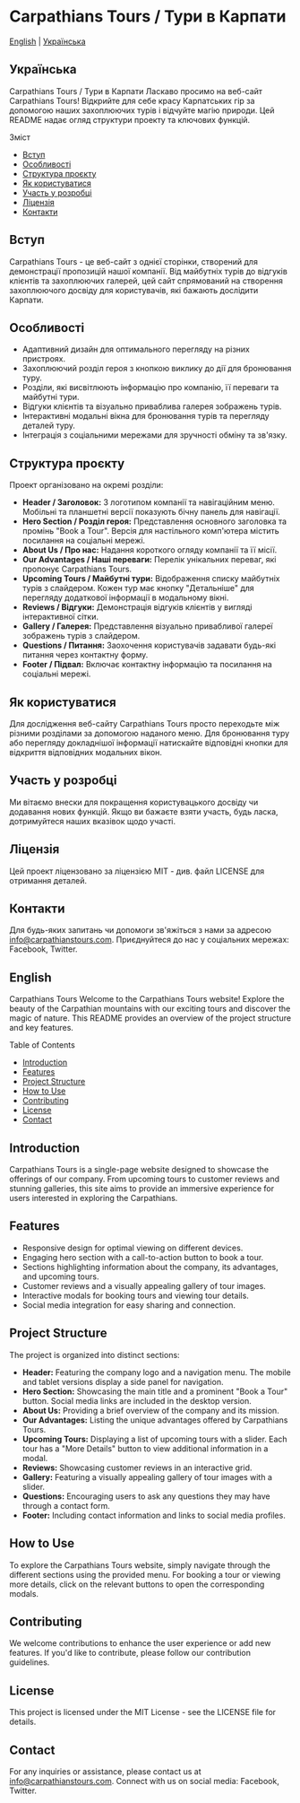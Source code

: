 # Carpathians Tours / Тури в Карпати

[English](#english) | [Українська](#українська)

## Українська

Carpathians Tours / Тури в Карпати
Ласкаво просимо на веб-сайт Carpathians Tours! Відкрийте для себе красу Карпатських гір за допомогою наших захоплюючих турів і відчуйте магію природи. Цей README надає огляд структури проекту та ключових функцій.

Зміст

- [Вступ](#вступ)
- [Особливості](#особливості)
- [Структура проєкту](#структура-проєкту)
- [Як користуватися](#як-користуватися)
- [Участь у розробці](#участь-у-розробці)
- [Ліцензія](#ліцензія)
- [Контакти](#контакти)

## Вступ

Carpathians Tours - це веб-сайт з однієї сторінки, створений для демонстрації пропозицій нашої компанії. Від майбутніх турів до відгуків клієнтів та захоплюючих галерей, цей сайт спрямований на створення захоплюючого досвіду для користувачів, які бажають дослідити Карпати.

## Особливості

- Адаптивний дизайн для оптимального перегляду на різних пристроях.
- Захоплюючий розділ героя з кнопкою виклику до дії для бронювання туру.
- Розділи, які висвітлюють інформацію про компанію, її переваги та майбутні тури.
- Відгуки клієнтів та візуально приваблива галерея зображень турів.
- Інтерактивні модальні вікна для бронювання турів та перегляду деталей туру.
- Інтеграція з соціальними мережами для зручності обміну та зв'язку.

## Структура проєкту

Проект організовано на окремі розділи:

- **Header / Заголовок:** З логотипом компанії та навігаційним меню. Мобільні та планшетні версії показують бічну панель для навігації.
- **Hero Section / Розділ героя:** Представлення основного заголовка та промінь "Book a Tour". Версія для настільного комп'ютера містить посилання на соціальні мережі.
- **About Us / Про нас:** Надання короткого огляду компанії та її місії.
- **Our Advantages / Наші переваги:** Перелік унікальних переваг, які пропонує Carpathians Tours.
- **Upcoming Tours / Майбутні тури:** Відображення списку майбутніх турів з слайдером. Кожен тур має кнопку "Детальніше" для перегляду додаткової інформації в модальному вікні.
- **Reviews / Відгуки:** Демонстрація відгуків клієнтів у вигляді інтерактивної сітки.
- **Gallery / Галерея:** Представлення візуально привабливої галереї зображень турів з слайдером.
- **Questions / Питання:** Заохочення користувачів задавати будь-які питання через контактну форму.
- **Footer / Підвал:** Включає контактну інформацію та посилання на соціальні мережі.

## Як користуватися

Для дослідження веб-сайту Carpathians Tours просто переходьте між різними розділами за допомогою наданого меню. Для бронювання туру або перегляду докладнішої інформації натискайте відповідні кнопки для відкриття відповідних модальних вікон.

## Участь у розробці

Ми вітаємо внески для покращення користувацького досвіду чи додавання нових функцій. Якщо ви бажаєте взяти участь, будь ласка, дотримуйтеся наших вказівок щодо участі.

## Ліцензія

Цей проект ліцензовано за ліцензією MIT - див. файл LICENSE для отримання деталей.

## Контакти

Для будь-яких запитань чи допомоги зв'яжіться з нами за адресою info@carpathianstours.com. Приєднуйтеся до нас у соціальних мережах: Facebook, Twitter.

## English

Carpathians Tours
Welcome to the Carpathians Tours website! Explore the beauty of the Carpathian mountains with our exciting tours and discover the magic of nature. This README provides an overview of the project structure and key features.

Table of Contents

- [Introduction](#introduction)
- [Features](#features)
- [Project Structure](#project-structure)
- [How to Use](#how-to-use)
- [Contributing](#contributing)
- [License](#license)
- [Contact](#contact)

## Introduction

Carpathians Tours is a single-page website designed to showcase the offerings of our company. From upcoming tours to customer reviews and stunning galleries, this site aims to provide an immersive experience for users interested in exploring the Carpathians.

## Features

- Responsive design for optimal viewing on different devices.
- Engaging hero section with a call-to-action button to book a tour.
- Sections highlighting information about the company, its advantages, and upcoming tours.
- Customer reviews and a visually appealing gallery of tour images.
- Interactive modals for booking tours and viewing tour details.
- Social media integration for easy sharing and connection.

## Project Structure

The project is organized into distinct sections:

- **Header:** Featuring the company logo and a navigation menu. The mobile and tablet versions display a side panel for navigation.
- **Hero Section:** Showcasing the main title and a prominent "Book a Tour" button. Social media links are included in the desktop version.
- **About Us:** Providing a brief overview of the company and its mission.
- **Our Advantages:** Listing the unique advantages offered by Carpathians Tours.
- **Upcoming Tours:** Displaying a list of upcoming tours with a slider. Each tour has a "More Details" button to view additional information in a modal.
- **Reviews:** Showcasing customer reviews in an interactive grid.
- **Gallery:** Featuring a visually appealing gallery of tour images with a slider.
- **Questions:** Encouraging users to ask any questions they may have through a contact form.
- **Footer:** Including contact information and links to social media profiles.

## How to Use

To explore the Carpathians Tours website, simply navigate through the different sections using the provided menu. For booking a tour or viewing more details, click on the relevant buttons to open the corresponding modals.

## Contributing

We welcome contributions to enhance the user experience or add new features. If you'd like to contribute, please follow our contribution guidelines.

## License

This project is licensed under the MIT License - see the LICENSE file for details.

## Contact

For any inquiries or assistance, please contact us at info@carpathianstours.com. Connect with us on social media: Facebook, Twitter.
